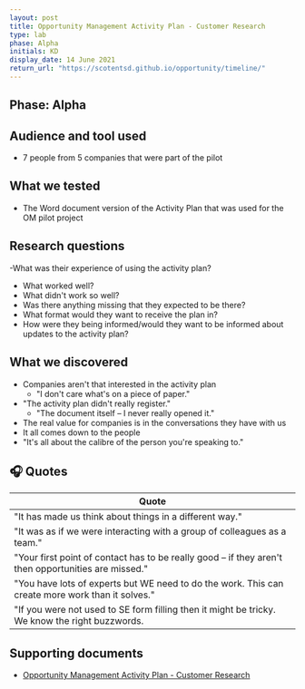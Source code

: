 ```yaml
---
layout: post
title: Opportunity Management Activity Plan - Customer Research
type: lab
phase: Alpha
initials: KD
display_date: 14 June 2021
return_url: "https://scotentsd.github.io/opportunity/timeline/"
---
```

## Phase: Alpha

## Audience and tool used
- 7 people from 5 companies that were part of the pilot

## What we tested
- The Word document version of the Activity Plan that was used for the OM pilot project

## Research questions
-What was their experience of using the activity plan?
- What worked well?
- What didn't work so well?
- Was there anything missing that they expected to be there?
- What format would they want to receive the plan in?
- How were they being informed/would they want to be informed about updates to the activity plan?

## What we discovered
- Companies aren't that interested in the activity plan
  - "I don't care what's on a piece of paper."
- "The activity plan didn't really register."
  - "The document itself – I never really opened it."
- The real value for companies is in the conversations they have with us
 - It all comes down to the people
  - "It's all about the calibre of the person you're speaking to."

## 🎧 Quotes

| Quote
| ---
| "It has made us think about things in a different way."
| "It was as if we were interacting with a group of colleagues as a team."
| "Your first point of contact has to be really good – if they aren't then opportunities are missed."
| "You have lots of experts but WE need to do the work. This can create more work than it solves."
| "If you were not used to SE form filling then it might be tricky. We know the right buzzwords.

## Supporting documents
- [Opportunity Management Activity Plan - Customer Research](/opportunity/files/2021-06-14-OM-Activity-Plan-Customers.pdf)
